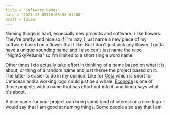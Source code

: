 ```yaml
---
title = "Software Names"
date = "2021-11-05T10:06:58-04:00"
draft = false
---
```


Naming things is hard, especially new projects and software.
I like flowers. They're pretty and nice so if I'm lazy, I just name a new piece
of my software based on a flower that I like. But I don't just pick any flower.
I gotta have a unique sounding name and I also can't just name the repo
"NightSkyPetunia" so I'm limited to a short single word name.

Other times I do actually take effort in thinking of a name based on what it is about,
or thing of a random name and just theme the project based on it. The latter
is easier to do in my opinion. Like for [Ceta](https://github.com/TorchedSammy/Ceta)
which is short for Cetacean and a working logo could just be a whale.
[Econode](https://github.com/TorchedSammy/Econode) is one of those projects with a
name that has effort put into it, and kinda says what it's about.

A nice name for your project can bring some kind of interest or a nice logo.
I would say that I am good at naming things. Some people also say that I am.

